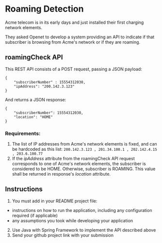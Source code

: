 # Roaming Detection
Acme telecom is in its early days and just installed their first charging network elements.

They asked Openet to develop a system providing an API to indicate if that subscriber is browsing from Acme's network or if they are roaming.

## roamingCheck API

This REST API consists of a POST request, passing a JSON payload:
```
{
    "subscriberNumber" : 15554312030,
    "ipAddress": "200.142.3.123"
}
```

And returns a JSON response:
```
{
    "subscriberNumber": 15554312030,
    "location": "HOME"
}
```

### Requirements:
1. The list of IP addresses from Acme's network elements is fixed, and can be hardcoded as this list: `200.142.3.123 , 201.34.100.1 , 202.142.4.15 , 203.6.100.77`
2. If the _ipAddress_ attribute from the roamingCheck API request corresponds to one of Acme's network elements, the subscriber is considered to be HOME. Otherwise, subscriber is ROAMING. This value shall be returned in response's _location_ attribute.

## Instructions
1. You must add in your README project file: 
  - instructions on how to run the application, including any configuration required (if applicable)
  - any assumptions you took while developing your application
2. Use Java with Spring Framework to implement the API described above
2. Send your github project link with your submission
